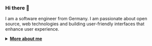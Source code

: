 ### Hi there 👋

I am a software engineer from Germany.
I am passionate about open source, web technologies and
building user-friendly interfaces that enhance user experience.

<details>
  <summary>
    <b><ins>More about me</ins></b>
  </summary>

### 👨‍💻 My current projects

- 📋 Clip#board (www.clipboardjesus.com)
  - A clipboard manager programed for trainees to do some of these copy paste tasks for them
    -  That was the idea, but it turned out to be a great tool for everyone 😉
  - It was my first Angular project and I learned a lot about the framework and the language itself
- 💎 Diamant-Kosmetik (www.diamant-kosmetikstudio.de)
  - A website for a local cosmetic studio
  - I used the opportunity to learn about SEO and how to optimize a website for search engines
  - Additionally, I learned to build mobile first websites
  - PS: If you are in the area, I can highly recommend the studio! 👍


### 💪 My skills

#### Languages
![C#](https://img.shields.io/badge/c%23-%23239120.svg?style=for-the-badge&logo=csharp&logoColor=white)
![CSS3](https://img.shields.io/badge/css3-%231572B6.svg?style=for-the-badge&logo=css3&logoColor=white)
![JavaScript](https://img.shields.io/badge/javascript-%23323330.svg?style=for-the-badge&logo=javascript&logoColor=%23F7DF1E)
![SASS](https://img.shields.io/badge/SASS-hotpink.svg?style=for-the-badge&logo=SASS&logoColor=white)
![TypeScript](https://img.shields.io/badge/typescript-%23007ACC.svg?style=for-the-badge&logo=typescript&logoColor=white)
![HTML5](https://img.shields.io/badge/html5-%23E34F26.svg?style=for-the-badge&logo=html5&logoColor=white)

#### Frameworks
![Angular](https://img.shields.io/badge/angular-%23DD0031.svg?style=for-the-badge&logo=angular&logoColor=white)
![Blazor](https://img.shields.io/badge/blazor-%235C2D91.svg?style=for-the-badge&logo=blazor&logoColor=white)
![Bootstrap](https://img.shields.io/badge/bootstrap-%238511FA.svg?style=for-the-badge&logo=bootstrap&logoColor=white)
![cypress](https://img.shields.io/badge/-cypress-%23E5E5E5?style=for-the-badge&logo=cypress&logoColor=058a5e)
![Electron.js](https://img.shields.io/badge/Electron-191970?style=for-the-badge&logo=Electron&logoColor=white)
![Jasmine](https://img.shields.io/badge/jasmine-%238A4182.svg?style=for-the-badge&logo=jasmine&logoColor=white)
![MUI](https://img.shields.io/badge/MUI-%230081CB.svg?style=for-the-badge&logo=mui&logoColor=white)
![RxJS](https://img.shields.io/badge/rxjs-%23B7178C.svg?style=for-the-badge&logo=reactivex&logoColor=white)
![TailwindCSS](https://img.shields.io/badge/tailwindcss-%2338B2AC.svg?style=for-the-badge&logo=tailwind-css&logoColor=white)
![Tauri](https://img.shields.io/badge/tauri-%2324C8DB.svg?style=for-the-badge&logo=tauri&logoColor=%23FFFFFF)

#### Hosting
![Azure](https://img.shields.io/badge/azure-%230072C6.svg?style=for-the-badge&logo=microsoftazure&logoColor=white)
![Cloudflare](https://img.shields.io/badge/Cloudflare-F38020?style=for-the-badge&logo=Cloudflare&logoColor=white)
![Github Pages](https://img.shields.io/badge/github%20pages-121013?style=for-the-badge&logo=github&logoColor=white)

#### Version Control
![Azure](https://img.shields.io/badge/azure-%230072C6.svg?style=for-the-badge&logo=microsoftazure&logoColor=white)
![Git](https://img.shields.io/badge/git-%23F05033.svg?style=for-the-badge&logo=git&logoColor=white)
![GitHub](https://img.shields.io/badge/github-%23121011.svg?style=for-the-badge&logo=github&logoColor=white)

---

### ❤️ If you like my work, please consider supporting me
[![](https://img.shields.io/badge/sponsor-30363D?style=for-the-badge&logo=GitHub-Sponsors&logoColor=#EA4AAA)](https://github.com/sponsors/<username>)

</details>
